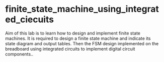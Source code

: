 # finite_state_machine_using_integrated_ciecuits
Aim of this lab is to learn how to design and implement finite state machines. It is required to design a finite state machine and indicate its state diagram and output tables. Then the FSM design implemented on the breadboard using integrated circuits to implement digital circuit components..
